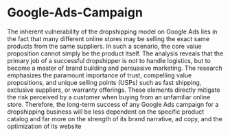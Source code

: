 # Google-Ads-Campaign
The inherent vulnerability of the dropshipping model on Google Ads lies in the fact that many different online stores may be selling the exact same products from the same suppliers. In such a scenario, the core value proposition cannot simply be the product itself. The analysis reveals that the primary job of a successful dropshipper is not to handle logistics, but to become a master of brand building and persuasive marketing. The research emphasizes the paramount importance of trust, compelling value propositions, and unique selling points (USPs) such as fast shipping, exclusive suppliers, or warranty offerings. These elements directly mitigate the risk perceived by a customer when buying from an unfamiliar online store. Therefore, the long-term success of any Google Ads campaign for a dropshipping business will be less dependent on the specific product catalog and far more on the strength of its brand narrative, ad copy, and the optimization of its website
